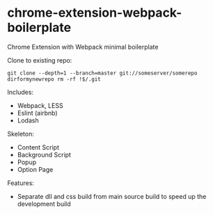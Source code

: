 # chrome-extension-webpack-boilerplate
Chrome Extension with Webpack minimal boilerplate

Clone to existing repo:

`git clone --depth=1 --branch=master git://someserver/somerepo dirformynewrepo
rm -rf !$/.git`


Includes:
- Webpack, LESS
- Eslint (airbnb)
- Lodash

Skeleton:
- Content Script
- Background Script
- Popup
- Option Page

Features:
- Separate dll and css build from main source build to speed up the development build
